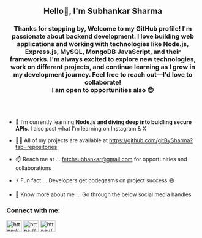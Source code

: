 <!--- - 👋 Hi, I’m Subhankar Sharma, a self taught aspiring Web Developer.
- 👀 I’m interested in Web Development, especially Backend side.
- 🌱 I’m currently learning Node.js and diving deep into buidling secure APIs
- 💞️ I’m looking to collaborate on any backend of any Node.js based project 
- 📫 How to reach me ... fetchsubhankar@gmail.com
- 😄 Pronouns: ...
- ⚡ Fun fact: ... --->

<!---
gitBySharma/gitBySharma is a ✨ special ✨ repository because its `README.md` (this file) appears on your GitHub profile.
You can click the Preview link to take a look at your changes.
--->
<h2 align="center"> Hello👋, I'm Subhankar Sharma</h2>

<h3 align="center"> Thanks for stopping by, Welcome to my GitHub profile! I'm passionate about backend development. I love building web applications and working with technologies like Node.js, Express.js, MySQL, MongoDB JavaScript, and their frameworks. I'm always excited to explore new technologies, work on different projects, and continue learning as I grow in my development journey. Feel free to reach out—I'd love to collaborate! <br> I am open to opportunities also 😊</h3> <br> <br>

- 🌱 I’m currently learning **Node.js and diving deep into buidling secure APIs**. I also post what I'm learning on Instagram & X
  
- 👨‍💻 All of my projects are available at https://github.com/gitBySharma?tab=repositories
  
- 📫 Reach me at ... fetchsubhankar@gmail.com  for opportunities and collaborations

- ⚡ Fun fact ... Developers get codegasms on project success 😄
  
- 📄 Know more about me ... Go through the below social media handles



<h3 align="left">Connect with me:</h3>
<p align="left">
<a href="https://linkedin.com/in/https://www.linkedin.com/in/subhankar-sharma-257978229/" target="blank"><img align="center" src="https://raw.githubusercontent.com/rahuldkjain/github-profile-readme-generator/master/src/images/icons/Social/linked-in-alt.svg" alt="https://www.linkedin.com/in/subhankar-sharma-257978229/" height="30" width="40" /></a>
<a href="https://www.instagram.com/https://www.instagram.com/sharma_bytes/" target="blank"><img align="center" src="https://raw.githubusercontent.com/rahuldkjain/github-profile-readme-generator/master/src/images/icons/Social/instagram.svg" alt="https://www.instagram.com/sharma_bytes/" height="30" width="40" /></a>
<a href="https://x.com/https://x.com/s_sharma_s" target="blank"><img align="center" src="https://raw.githubusercontent.com/rahuldkjain/github-profile-readme-generator/master/src/images/icons/Social/twitter.svg" alt="https://x.com/s_sharma_s" height="30" width="40" /></a>
</p>
